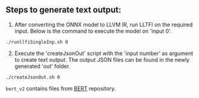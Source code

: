 ## Steps to generate text output: 
1. After converting the ONNX model to LLVM IR, run LLTFI on the required input. Below is the command to execute the model on 'input 0'. 
```
./runllfiSingleInp.sh 0
```

2. Execute the 'createJsonOut' script with the 'input number' as argument to create text output. The output JSON files can be found in the newly generated 'out' folder.
```
./createJsonOut.sh 0
```

`bert_v2` contains files from [BERT](https://github.com/google-research/bert) repository.
